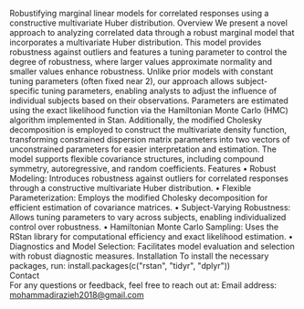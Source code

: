 Robustifying marginal linear models for correlated responses using a constructive multivariate Huber distribution.
Overview
We present a novel approach to analyzing correlated data through a robust marginal model that incorporates a multivariate Huber distribution. This model provides robustness against outliers and features a tuning parameter to control the degree of robustness, where larger values approximate normality and smaller values enhance robustness. Unlike prior models with constant tuning parameters (often fixed near 2), our approach allows subject-specific tuning parameters, enabling analysts to adjust the influence of individual subjects based on their observations. Parameters are estimated using the exact likelihood function via the Hamiltonian Monte Carlo (HMC) algorithm implemented in Stan. Additionally, the modified Cholesky decomposition is employed to construct the multivariate density function, transforming constrained dispersion matrix parameters into two vectors of unconstrained parameters for easier interpretation and estimation. The model supports flexible covariance structures, including compound symmetry, autoregressive, and random coefficients.
Features
•	Robust Modeling: Introduces robustness against outliers for correlated responses through a constructive multivariate Huber distribution.
•	Flexible Parameterization: Employs the modified Cholesky decomposition for efficient estimation of covariance matrices.
•	Subject-Varying Robustness: Allows tuning parameters to vary across subjects, enabling individualized control over robustness.
•	Hamiltonian Monte Carlo Sampling: Uses the RStan library for computational efficiency and exact likelihood estimation.
•	Diagnostics and Model Selection: Facilitates model evaluation and selection with robust diagnostic measures.
Installation
To install the necessary packages, run:
install.packages(c("rstan", "tidyr", "dplyr"))  
Contact  
For any questions or feedback, feel free to reach out at:
Email address: mohammadirazieh2018@gmail.com


